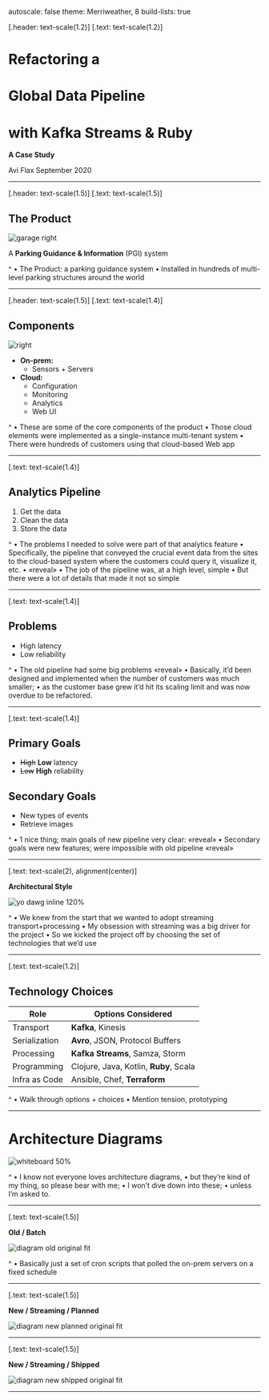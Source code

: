 autoscale: false
theme: Merriweather, 8
build-lists: true

[.header: text-scale(1.2)]
[.text: text-scale(1.2)]

# Refactoring a
# Global Data Pipeline
# with Kafka Streams & Ruby

**A Case Study**

Avi Flax
September 2020

----
[.header: text-scale(1.5)]
[.text: text-scale(1.5)]

## The Product

![garage right](images/garage-01.jpg)

A **Parking Guidance & Information** (PGI) system

^
• The Product: a parking guidance system
• Installed in hundreds of multi-level parking structures around the world

----
[.header: text-scale(1.5)]
[.text: text-scale(1.4)]

## Components

![right](images/garage-01.jpg)

* **On-prem:**
	* Sensors + Servers
* **Cloud:**
	* Configuration
 	* Monitoring
	* Analytics
	* Web UI

^
• These are some of the core components of the product
• Those cloud elements were implemented as a single-instance multi-tenant system
• There were hundreds of customers using that cloud-based Web app

----
[.text: text-scale(1.4)]

## Analytics Pipeline

1. Get the data
2. Clean the data
3. Store the data

^
• The problems I needed to solve were part of that analytics feature
• Specifically, the pipeline that conveyed the crucial event data from the sites to the cloud-based system where the customers could query it, visualize it, etc.
• «reveal»
• The job of the pipeline was, at a high level, simple
• But there were a lot of details that made it not so simple

----
[.text: text-scale(1.4)]

## Problems

* High latency
* Low reliability

^
• The old pipeline had some big problems «reveal»
• Basically, it’d been designed and implemented when the number of customers was much smaller;
  • as the customer base grew it’d hit its scaling limit and was now overdue to be refactored.

----
[.text: text-scale(1.4)]

## Primary Goals

* ~~High~~ **Low** latency
* ~~Low~~ **High** reliability

## Secondary Goals

* New types of events
* Retrieve images

^
• 1 nice thing; main goals of new pipeline very clear: «reveal»
• Secondary goals were new features; were impossible with old pipeline «reveal»

----
[.text: text-scale(2), alignment(center)]

**Architectural Style**

![yo dawg inline 120%](images/yo-dawg.png)

^
• We knew from the start that we wanted to adopt streaming transport+processing
• My obsession with streaming was a big driver for the project
• So we kicked the project off by choosing the set of technologies that we’d use

----
[.text: text-scale(1.2)]

## Technology Choices

Role | Options Considered
---- | ------------------
Transport | **Kafka**, Kinesis
Serialization | **Avro**, JSON, Protocol Buffers
Processing | **Kafka Streams**, Samza, Storm
Programming | Clojure, Java, Kotlin, **Ruby**, Scala
Infra as Code | Ansible, Chef, **Terraform**

^
• Walk through options + choices
• Mention tension, prototyping

----

# Architecture Diagrams

![whiteboard 50%](images/whiteboard.jpg)

^
• I know not everyone loves architecture diagrams,
• but they’re kind of my thing, so please bear with me;
• I won’t dive down into these;
• unless I’m asked to.

----
[.text: text-scale(1.5)]

**Old / Batch**

![diagram old original fit](images/old.png)

^
• Basically just a set of cron scripts that polled the on-prem servers on a fixed schedule

----
[.text: text-scale(1.5)]

**New / Streaming / Planned**

![diagram new planned original fit](images/new-planned.png)

----
[.text: text-scale(1.5)]

**New / Streaming / Shipped**

![diagram new shipped original fit](images/new-shipped.png)

----

